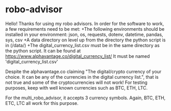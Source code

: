 # robo-advisor

Hello! Thanks for using my robo advisors. In order for the software to work, a few requirements need to be met:
	+The following environments should be installed in your environment: json, os, requests, dotenv, datetime, pandas, sys, csv
	+A data directory on level up from the directory the python script is in (/data/)
	+The digital_currency_list.csv must be in the same directory as the python script. It can be found at https://www.alphavantage.co/digital_currency_list/
		It must be named 'digital_currency_list.csv'

Despite the alphavantage.co claiming "The digital/crypto currency of your choice. It can be any of the currencies in the digital currency list.", that is not true and some of the cryptocurrencies will not work! For testing purposes, keep with well known currencies such as BTC, ETH, LTC.



For the multi_robo_advisor, it accepts 3 currency symbols. Again, BTC, ETH, ETC, LTC all work for this purpose. 